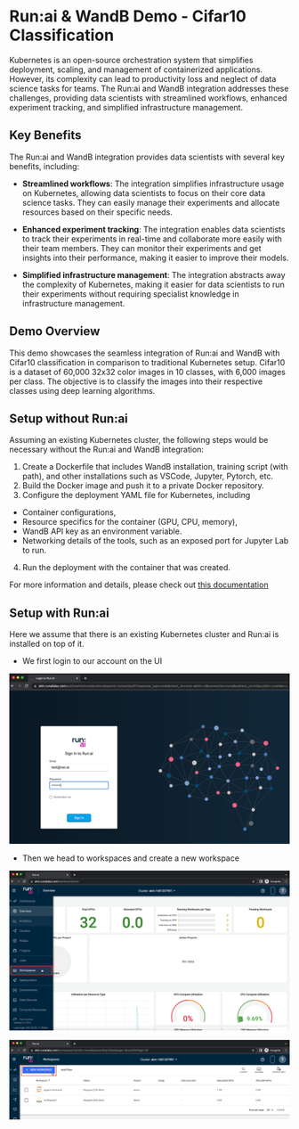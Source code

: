 # Run:ai & WandB Demo - Cifar10 Classification

Kubernetes is an open-source orchestration system that simplifies deployment, scaling, and management of containerized applications. However, its complexity can lead to productivity loss and neglect of data science tasks for teams. The Run:ai and WandB integration addresses these challenges, providing data scientists with streamlined workflows, enhanced experiment tracking, and simplified infrastructure management.

## Key Benefits
The Run:ai and WandB integration provides data scientists with several key benefits, including:

* **Streamlined workflows**: The integration simplifies infrastructure usage on Kubernetes, allowing data scientists to focus on their core data science tasks. They can easily manage their experiments and allocate resources based on their specific needs.

* **Enhanced experiment tracking**: The integration enables data scientists to track their experiments in real-time and collaborate more easily with their team members. They can monitor their experiments and get insights into their performance, making it easier to improve their models.

* **Simplified infrastructure management**: The integration abstracts away the complexity of Kubernetes, making it easier for data scientists to run their experiments without requiring specialist knowledge in infrastructure management.

## Demo Overview
This demo showcases the seamless integration of Run:ai and WandB with Cifar10 classification in comparison to traditional Kubernetes setup. Cifar10 is a dataset of 60,000 32x32 color images in 10 classes, with 6,000 images per class. The objective is to classify the images into their respective classes using deep learning algorithms.

## Setup without Run:ai

Assuming an existing Kubernetes cluster, the following steps would be necessary without the Run:ai and WandB integration:

1. Create a Dockerfile that includes WandB installation, training script (with path), and other installations such as VSCode, Jupyter, Pytorch, etc.
2. Build the Docker image and push it to a private Docker repository.
3. Configure the deployment YAML file for Kubernetes, including
 * Container configurations, 
 * Resource specifics for the container (GPU, CPU, memory), 
 * WandB API key as an environment variable.
 * Networking details of the tools, such as an exposed port for Jupyter Lab to run.
4. Run the deployment with the container that was created.

For more information and details, please check out [this documentation](https://wandb.ai/site/articles/model-explorations-and-hyperparameter-search-with-w-b-and-kubernetes)

## Setup with Run:ai

Here we assume that there is an existing Kubernetes cluster and Run:ai is installed on top of it. 

* We first login to our account on the UI

![Alt text](login.png?raw=true "Title")

* Then we head to workspaces and create a new workspace 

![Alt text](workspaces.png?raw=true "Title")

![Alt text](new_workspace.png?raw=true "Title")

